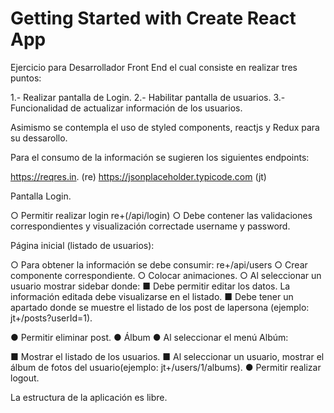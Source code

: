 # Getting Started with Create React App

Ejercicio para Desarrollador Front End el cual consiste en realizar tres puntos:

1.- Realizar pantalla de Login.
2.- Habilitar pantalla de usuarios.
3.- Funcionalidad de actualizar información de los usuarios.

Asimismo se contempla el uso de styled components, reactjs y Redux para su dessarollo.

Para el consumo de la información se sugieren los siguientes endpoints:

https://reqres.in. (re)
https://jsonplaceholder.typicode.com (jt)

Pantalla Login.

○ Permitir realizar login re+(/api/login)
○ Debe contener las validaciones correspondientes y visualización correctade username y password.

Página inicial (listado de usuarios):

○ Para obtener la información se debe consumir: re+/api/users
○ Crear componente correspondiente. ○ Colocar animaciones. ○ Al seleccionar un usuario mostrar sidebar donde:
■ Debe permitir editar los datos. La información editada debe visualizarse en el listado. 
■ Debe tener un apartado donde se muestre el listado de los post de lapersona (ejemplo: jt+/posts?userId=1). 

● Permitir eliminar post. ● Álbum
● Al seleccionar el menú Albúm:

■ Mostrar el listado de los usuarios. 
■ Al seleccionar un usuario, mostrar el álbum de fotos del usuario(ejemplo:
jt+/users/1/albums). 
● Permitir realizar logout. 

La estructura de la aplicación es libre.